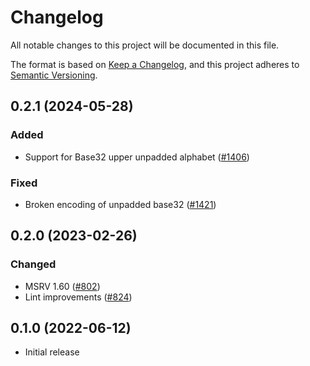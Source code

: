 # Changelog
All notable changes to this project will be documented in this file.

The format is based on [Keep a Changelog](https://keepachangelog.com/en/1.0.0/),
and this project adheres to [Semantic Versioning](https://semver.org/spec/v2.0.0.html).

## 0.2.1 (2024-05-28)
### Added
- Support for Base32 upper unpadded alphabet ([#1406])

### Fixed
- Broken encoding of unpadded base32 ([#1421])

[#1406]: https://github.com/RustCrypto/formats/pull/1406
[#1421]: https://github.com/RustCrypto/formats/pull/1421

## 0.2.0 (2023-02-26)
### Changed
- MSRV 1.60 ([#802])
- Lint improvements ([#824])

[#802]: https://github.com/RustCrypto/formats/pull/802
[#824]: https://github.com/RustCrypto/formats/pull/824

## 0.1.0 (2022-06-12)
- Initial release
